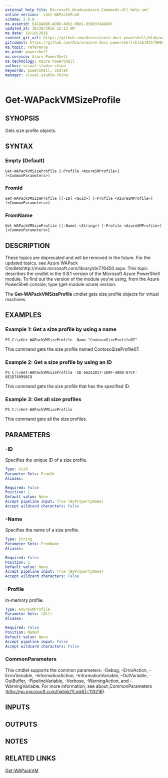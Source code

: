 ```yaml
---
external help file: Microsoft.WindowsAzure.Commands.dll-Help.xml
online version: .\Get-WAPackVM.md
schema: 2.0.0
ms.assetid: E4CD4DB0-ADDD-4862-9B81-03803764D80F
updated_at: 10/20/2016 12:12 AM
ms.date: 10/20/2016
content_git_url: https://github.com/Azure/azure-docs-powershell/blob/master/azureps-cmdlets-docs/ServiceManagement/Azure.Compute/v2.1.0/Get-WAPackVMSizeProfile.md
gitcommit: https://github.com/Azure/azure-docs-powershell/blob/831f900c1a4babea8fcc8817cfbc25252a1aa872/azureps-cmdlets-docs/ServiceManagement/Azure.Compute/v2.1.0/Get-WAPackVMSizeProfile.md
ms.topic: reference
ms.prod: powershell
ms.service: Azure PowerShell
ms.technology: Azure PowerShell
author: visual-studio-china
keywords: powershell, cmdlet
manager: visual-studio-china
---
```


# Get-WAPackVMSizeProfile

## SYNOPSIS
Gets size profile objects.

## SYNTAX

### Empty (Default)
```
Get-WAPackVMSizeProfile [-Profile <AzureSMProfile>] [<CommonParameters>]
```

### FromId
```
Get-WAPackVMSizeProfile [[-ID] <Guid>] [-Profile <AzureSMProfile>] [<CommonParameters>]
```

### FromName
```
Get-WAPackVMSizeProfile [[-Name] <String>] [-Profile <AzureSMProfile>] [<CommonParameters>]
```

## DESCRIPTION
These topics are deprecated and will be removed in the future.
For the updated topics, see  Azure WAPack Cmdletshttp://msdn.microsoft.com/library/dn776450.aspx.
This topic describes the cmdlet in the 0.8.1 version of the Microsoft Azure PowerShell module.
To find out the version of the module you're using, from the Azure PowerShell console, type (get-module azure).version.

The **Get-WAPackVMSizeProfile** cmdlet gets size profile objects for virtual machines.

## EXAMPLES

### Example 1: Get a size profile by using a name
```
PS C:\>Get-WAPackVMSizeProfile -Name "ContosoSizeProfile07"
```

This command gets the size profile named ContosoSizeProfile07.

### Example 2: Get a size profile by using an ID
```
PS C:\>Get-WAPackVMSizeProfile -ID 66242D17-189F-480D-87CF-8E1D749998C8
```

This command gets the size profile that has the specified ID.

### Example 3: Get all size profiles
```
PS C:\>Get-WAPackVMSizeProfile
```

This command gets all the size profiles.

## PARAMETERS

### -ID
Specifies the unique ID of a size profile.

```yaml
Type: Guid
Parameter Sets: FromId
Aliases: 

Required: False
Position: 1
Default value: None
Accept pipeline input: True (ByPropertyName)
Accept wildcard characters: False
```

### -Name
Specifies the name of a size profile.

```yaml
Type: String
Parameter Sets: FromName
Aliases: 

Required: False
Position: 1
Default value: None
Accept pipeline input: True (ByPropertyName)
Accept wildcard characters: False
```

### -Profile
In-memory profile.

```yaml
Type: AzureSMProfile
Parameter Sets: (All)
Aliases: 

Required: False
Position: Named
Default value: None
Accept pipeline input: False
Accept wildcard characters: False
```

### CommonParameters
This cmdlet supports the common parameters: -Debug, -ErrorAction, -ErrorVariable, -InformationAction, -InformationVariable, -OutVariable, -OutBuffer, -PipelineVariable, -Verbose, -WarningAction, and -WarningVariable. For more information, see about_CommonParameters (http://go.microsoft.com/fwlink/?LinkID=113216).

## INPUTS

## OUTPUTS

## NOTES

## RELATED LINKS

[Get-WAPackVM](.\Get-WAPackVM.md)


